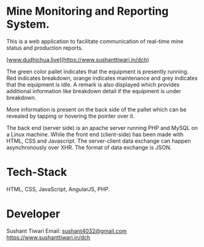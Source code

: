 # Mine Monitoring and Reporting System.
This is a web application to facilitate communication of real-time mine status and production reports.

[www.dudhichua.live](https://www.sushanttiwari.in/dch)

The green color pallet indicates that the equipment is presently running. Red indicates breakdown, orange indicates maintenance and grey indicates that the equipment is idle. A remark is also displayed which provides additional information like breakdown detail if the equipment is under breakdown. 

More information is present on the back side of the pallet which can be revealed by tapping or hovering the pointer over it.

The back end (server side) is an apache server running PHP and MySQL on a Linux machine. While the front end (client-side) has been made with HTML, CSS and Javascript. 
The server-client data exchange can happen asynchronously over XHR. The format of data exchange is JSON. 

# Tech-Stack
HTML, CSS, JavaScript, AngularJS, PHP.

# Developer
Sushant Tiwari
Email: sushant4032@gmail.com 
https://www.sushanttiwari.in/dch

